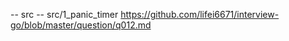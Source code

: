 



-- src
-- src/1_panic_timer https://github.com/lifei6671/interview-go/blob/master/question/q012.md